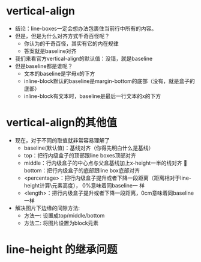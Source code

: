# vertical-align

- 结论：line-boxes一定会想办法包裹住当前行中所有的内容。 
- 但是，但是为什么对齐方式千奇百怪呢？ 
  - 你认为的千奇百怪，其实有它的内在规律 
  - 答案就是baseline对齐
- 我们来看官方vertical-align的默认值：没错，就是baseline
- 但是baseline都是谁呢？ 
  - 文本的baseline是字母x的下方 
  - inline-block默认的baseline是margin-bottom的底部（没有，就是盒子的底部） 
  - inline-block有文本时，baseline是最后一行文本的x的下方

# vertical-align的其他值

- 现在，对于不同的取值就非常容易理解了 
  - baseline(默认值)：基线对齐（你得先明白什么是基线） 
  - top：把行内级盒子的顶部跟line boxes顶部对齐 
  - middle：行内级盒子的中心点与父盒基线加上x-height一半的线对齐  bottom：把行内级盒子的底部跟line box底部对齐 
  - \<percentage>：把行内级盒子提升或者下降一段距离（距离相对于line-height计算\元素高度）， 0%意味着同baseline一 样
  - \<length>：把行内级盒子提升或者下降一段距离，0cm意味着同baseline一样
- 解决图片下边缘的间隙方法:
  - 方法一: 设置成top/middle/bottom 
  - 方法二: 将图片设置为block元素

# line-height 的继承问题
